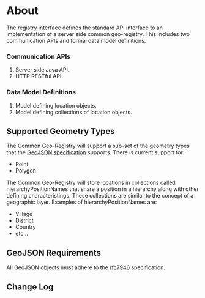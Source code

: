 # About
The registry interface defines the standard API interface to an implementation of a server side common geo-registry. This includes two communication APIs and formal data model definitions.

### Communication APIs
1.  Server side Java API. 
2.  HTTP RESTful API. 

### Data Model Definitions
1.  Model defining location objects.
2.  Model defining collections of location objects.

## Supported Geometry Types
The Common Geo-Registry will support a sub-set of the geometry types that the [GeoJSON specification](https://tools.ietf.org/html/rfc7946) supports. There is current support for:
* Point
* Polygon

The Common Geo-Registry will store locations in collections called hierarchyPositionNames that share a position in a hierarchy along with other defining characteristings. These collections are similar to the concept of a geographic layer. Examples of hierarchyPositionNames are:
* Village
* District
* Country
* etc... 

## GeoJSON Requirements
All GeoJSON objects must adhere to the [rfc7946](https://tools.ietf.org/html/rfc7946) specification.

## Change Log
